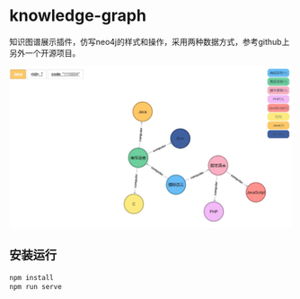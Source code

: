# knowledge-graph

知识图谱展示插件，仿写neo4j的样式和操作，采用两种数据方式，参考github上另外一个开源项目。

![绝对路径](graph.jpg "知识图谱")

## 安装运行
```
npm install
npm run serve
```

